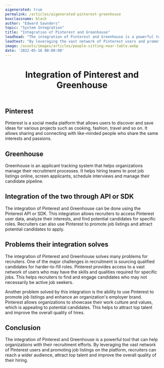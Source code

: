 ```yaml
---
aigenerated: true
permalink: /articles/aigenerated-pinterest-greenhouse
boxclassname: black
author: "Edward Saunders"
topic: "System Integration"
title: "Integration of Pinterest and Greenhouse"
leadhead: "The integration of Pinterest and Greenhouse is a powerful tool that can help organizations with their recruitment efforts"
leadtext: "By leveraging the vast network of Pinterest users and promoting job listings on the platform, recruiters can reach a wider audience, attract top talent and improve the overall quality of their hiring."
image: /assets/images/articles/people-sitting-near-table.webp
date: '2022-05-16 00:00:00'
---
```

<div class="arttext">	<header>
		<h1>Integration of Pinterest and Greenhouse</h1>
	</header>
	<section>
		<h2>Pinterest</h2>
		<p>Pinterest is a social media platform that allows users to discover and save ideas for various projects such as cooking, fashion, travel and so on. It allows sharing and connecting with like-minded people who share the same interests and passions.</p>
	</section>
	<section>
		<h2>Greenhouse</h2>
		<p>Greenhouse is an applicant tracking system that helps organizations manage their recruitment processes. It helps hiring teams to post job listings online, screen applicants, schedule interviews and manage their candidate pipeline.</p>
	</section>
	<section>
		<h2>Integration of the two through API or SDK</h2>
		<p>The integration of Pinterest and Greenhouse can be done using the Pinterest API or SDK. This integration allows recruiters to access Pinterest user data, analyze their interests, and find potential candidates for specific roles. Recruiters can also use Pinterest to promote job listings and attract potential candidates to apply.</p>
	</section>
	<section>
		<h2>Problems their integration solves</h2>
		<p>The integration of Pinterest and Greenhouse solves many problems for recruiters. One of the major challenges in recruitment is sourcing qualified candidates for harder-to-fill roles. Pinterest provides access to a vast network of users who may have the skills and qualities required for specific jobs. This helps recruiters to find and engage candidates who may not necessarily be active job seekers.</p>
		<p>Another problem solved by this integration is the ability to use Pinterest to promote job listings and enhance an organization's employer brand. Pinterest allows organizations to showcase their work culture and values, which is appealing to potential candidates. This helps to attract top talent and improve the overall quality of hires.</p>
	</section>
	<section>
		<h2>Conclusion</h2>
		<p>The integration of Pinterest and Greenhouse is a powerful tool that can help organizations with their recruitment efforts. By leveraging the vast network of Pinterest users and promoting job listings on the platform, recruiters can reach a wider audience, attract top talent and improve the overall quality of their hiring. </p>
	</section>
</div>